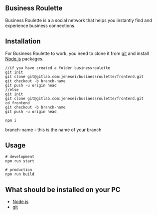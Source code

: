 ## Business Roulette

Business Roulette is a a social network that helps you instantly find and experience business connections.

## Installation

For Business Roulette to work, you need to clone it from [git](https://git-scm.com/) and install [Node.js](https://nodejs.org/en) packages.
```terminal
//if you have created a folder businessroulette
git init
git clone git@gitlab.com:jenesei/businessroulette/frontend.git
git checkout -b branch-name
git push -u origin head
//else
git init
git clone git@gitlab.com:jenesei/businessroulette/frontend.git
cd frontend
git checkout -b branch-name
git push -u origin head

npm i
```
branch-name - this is the name of your branch
## Usage

```terminal
# development 
npm run start

# production 
npm run build
```
## What should be installed on your PC
+ [Node.js](https://nodejs.org/en)
+ [git](https://git-scm.com/downloads)
